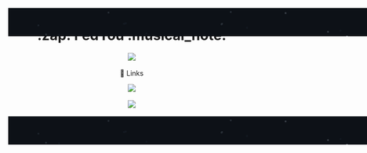 <img  align="center" src="./stars-53px.png" style="position:absolute" >

<h1 align="center">:zap: FedYou :musical_note: </h1>
<p align="center">
  <a href="">
   <img src="https://skillicons.dev/icons?i=js,html,css,nodejs" />
  </a>
</p>


<p align="center">🔗 Links</p>
<p align="center">
<a href="https://instagram.com/fedyouu">
   <img src="https://img.shields.io/badge/Instagram-E4405F?style=for-the-badge&logo=instagram&logoColor=white" />
</a>
</p>
<p align="center">
<a href="https://github.com/StudiosYouBedrock/">
   <img src="https://img.shields.io/badge/StudiosYouBedrock-CD5600?style=for-the-badge&logo=github&logoColor=white" />
</a>
</p>
<img  align="center" src="./stars-53px.png" style="position:absolute" >

